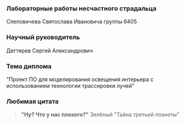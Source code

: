 ### Лабораторные работы несчастного страдальца 
Слеповичева Святослава Ивановича
группы 6405

### Научный руководитель
Дегтярев Сергей Александрович

### Тема диплома
"Проект ПО для моделирования освещения интерьера с использованием технологии трассировки лучей"

### Любимая цитата
>**"Ну? Что у нас плохого?"**
>Зелёный "Тайна третьей планеты"


